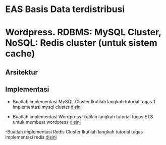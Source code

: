 # EAS Basis Data terdistribusi
# Wordpress. RDBMS: MySQL Cluster, NoSQL: Redis cluster (untuk sistem cache)

## Arsitektur

## Implementasi 
- Buatlah implementasi MySQL Cluster 
Ikutilah langkah tutorial tugas 1 implementasi mysql cluster [disini](https://github.com/Nirmala01/Basis-Data-Terdistribusi-BDT-/tree/master/tugas%20implementasi)

- Buatlah implementasi Wordpress 
Ikutilah langkah tutorial tugas ETS untuk membuat wordpress [disini](https://github.com/Nirmala01/Basis-Data-Terdistribusi-BDT-/blob/master/Tugas%20ETS/read.md)

-Buatlah implementasi Redis Cluster
Ikutilah langkah tutorial tugas implementasi redis [disini](https://github.com/Nirmala01/Basis-Data-Terdistribusi-BDT-/blob/master/Tugas%205%20Implementasi%20Redis/read.md)

